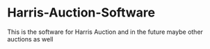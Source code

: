 # Harris-Auction-Software
This is the software for Harris Auction and in the future maybe other auctions as well
